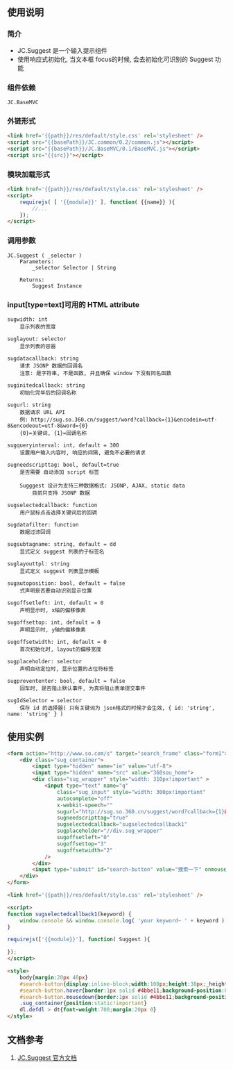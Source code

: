 ## 使用说明

### 简介

- JC.Suggest 是一个输入提示组件
- 使用响应式初始化, 当文本框 focus的时候, 会去初始化可识别的 Suggest 功能

### 组件依赖
    JC.BaseMVC

### 外链形式

```html
<link href='{{path}}/res/default/style.css' rel='stylesheet' />
<script src="{{basePath}}/JC.common/0.2/common.js"></script>
<script src="{{basePath}}/JC.BaseMVC/0.1/BaseMVC.js"></script>
<script src="{{src}}"></script>
```

### 模块加载形式
```html
<link href='{{path}}/res/default/style.css' rel='stylesheet' />
<script>
    requirejs( [ '{{module}}' ], function( {{name}} ){
    	//...
    });
</script>
```
### 调用参数
    JC.Suggest ( _selector )
        Parameters:
            _selector Selector | String

        Returns:
            Suggest Instance

### input[type=text]可用的 HTML attribute
    sugwidth: int
        显示列表的宽度

    suglayout: selector
        显示列表的容器

    sugdatacallback: string
        请求 JSONP 数据的回调名 
        注意: 是字符串, 不是函数, 并且确保 window 下没有同名函数

    suginitedcallback: string
        初始化完毕后的回调名称

    sugurl: string
        数据请求 URL API 
        例: http://sug.so.360.cn/suggest/word?callback={1}&encodein=utf-8&encodeout=utf-8&word={0} 
        {0}=关键词, {1}=回调名称

    sugqueryinterval: int, default = 300
        设置用户输入内容时, 响应的间隔, 避免不必要的请求

    sugneedscripttag: bool, default=true
        是否需要 自动添加 script 标签 

        Sugggest 设计为支持三种数据格式: JSONP, AJAX, static data 
            目前只支持 JSONP 数据

    sugselectedcallback: function
        用户鼠标点击选择关键词后的回调

    sugdatafilter: function
        数据过滤回调

    sugsubtagname: string, default = dd
        显式定义 suggest 列表的子标签名

    suglayouttpl: string
        显式定义 suggest 列表显示模板

    sugautoposition: bool, default = false
        式声明是否要自动识别显示位置

    sugoffsetleft: int, default = 0
        声明显示时, x轴的偏移像素

    sugoffsettop: int, default = 0
        声明显示时, y轴的偏移像素

    sugoffsetwidth: int, default = 0
        首次初始化时, layout的偏移宽度

    sugplaceholder: selector
        声明自动定位时, 显示位置的占位符标签

    sugprevententer: bool, default = false
        回车时, 是否阻止默认事件, 为真将阻止表单提交事件

    sugIdSelector = selector
        保存 id 的选择器( 只有关键词为 json格式的时候才会生效, { id: 'string', name: 'string' } )

## 使用实例
```html
<form action="http://www.so.com/s" target="search_frame" class="form1">
    <div class="sug_container">
        <input type="hidden" name="ie" value="utf-8">
        <input type="hidden" name="src" value="360sou_home">
        <div class="sug_wrapper" style="width: 310px!important" >
            <input type="text" name="q" 
                class="sug_input" style="width: 300px!important"
                autocomplete="off" 
                x-webkit-speech=""
                sugurl="http://sug.so.360.cn/suggest/word?callback={1}&encodein=utf-8&encodeout=utf-8&word={0}"
                sugneedscripttag="true"
                sugselectedcallback="sugselectedcallback1"
                sugplaceholder="//div.sug_wrapper"
                sugoffsetleft="0"
                sugoffsettop="3"
                sugoffsetwidth="2"
            />
        </div>
        <input type="submit" id="search-button" value="搜索一下" onmouseover="this.className='hover'" onmousedown="this.className='mousedown'" onmouseout="this.className=''" class="">
    </div>
</form>

<link href='{{path}}/res/default/style.css' rel='stylesheet' />

<script>
function sugselectedcallback1(keyword) {
    window.console && window.console.log( 'your keyword~ ' + keyword );
}

requirejs(['{{module}}'], function( Suggest ){ 

});
</script>

<style>
	body{margin:20px 40px}
	#search-button{display:inline-block;width:100px;height:38px;_height:40px;margin-left:5px;outline:0;border:1px solid #3eaf0e;box-shadow:0 1px 1px rgba(0,0,0,0.2);-webkit-box-shadow:0 1px 1px rgba(0,0,0,0.2);-moz-box-shadow:0 1px 1px rgba(0,0,0,0.2);background:url(http://p1.qhimg.com/d/_onebox/btn-98-114.png) no-repeat #3eaf0e;color:#FFF;font:bold 16px arial,sans-serif;vertical-align:top;cursor:pointer}
	#search-button.hover{border:1px solid #4bbe11;background-position:0 -38px}
	#search-button.mousedown{border:1px solid #4bbe11;background-position:0 -76px}
	.sug_container{position:static!important}
	dl.defdl > dt{font-weight:700;margin:20px 0}
</style>
```

## 文档参考

1. [JC.Suggest 官方文档](http://360.75team.com/~qiushaowei/jc2/docs_api/classes/JC.Suggest.html)

